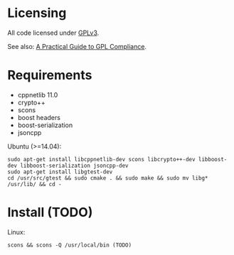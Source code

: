 Licensing
=========
All code licensed under [GPLv3](https://gnu.org/licenses/gpl.html).

See also: [A Practical Guide to GPL Compliance](https://softwarefreedom.org/resources/2008/compliance-guide.html).

Requirements
============
* cppnetlib 11.0
* crypto++
* scons
* boost headers
* boost-serialization
* jsoncpp

Ubuntu (>=14.04):

    sudo apt-get install libcppnetlib-dev scons libcrypto++-dev libboost-dev libboost-serialization jsoncpp-dev
    sudo apt-get install libgtest-dev
    cd /usr/src/gtest && sudo cmake . && sudo make && sudo mv libg* /usr/lib/ && cd -

Install (TODO)
=======
Linux:

    scons && scons -Q /usr/local/bin (TODO)
